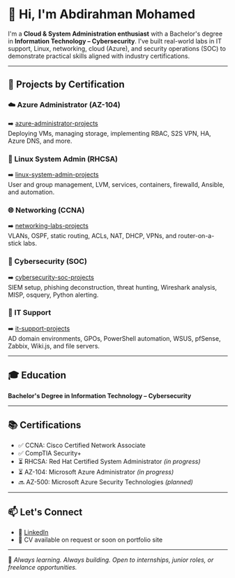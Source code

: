 # 👋 Hi, I'm Abdirahman Mohamed

I'm a **Cloud & System Administration enthusiast** with a Bachelor's degree in **Information Technology – Cybersecurity**. I’ve built real-world labs in IT support, Linux, networking, cloud (Azure), and security operations (SOC) to demonstrate practical skills aligned with industry certifications.

---

## 🔧 Projects by Certification

### ☁️ Azure Administrator (AZ-104)
➡️ [azure-administrator-projects](https://github.com/Abdirahman1197/azure-administrator-projects)  
Deploying VMs, managing storage, implementing RBAC, S2S VPN, HA, Azure DNS, and more.

### 🐧 Linux System Admin (RHCSA)
➡️ [linux-system-admin-projects](https://github.com/Abdirahman1197/linux-system-admin-projects)  
User and group management, LVM, services, containers, firewalld, Ansible, and automation.

### 🌐 Networking (CCNA)
➡️ [networking-labs-projects](https://github.com/Abdirahman1197/networking-labs-projects)  
VLANs, OSPF, static routing, ACLs, NAT, DHCP, VPNs, and router-on-a-stick labs.

### 🔐 Cybersecurity (SOC)
➡️ [cybersecurity-soc-projects](https://github.com/Abdirahman1197/cybersecurity-soc-projects)  
SIEM setup, phishing deconstruction, threat hunting, Wireshark analysis, MISP, osquery, Python alerting.

### 🧰 IT Support
➡️ [it-support-projects](https://github.com/Abdirahman1197/it-support-projects)  
AD domain environments, GPOs, PowerShell automation, WSUS, pfSense, Zabbix, Wiki.js, and file servers.

---

## 🎓 Education
**Bachelor's Degree in Information Technology – Cybersecurity**

---

## 📚 Certifications

- ✅ CCNA: Cisco Certified Network Associate  
- ✅ CompTIA Security+  
- ⏳ RHCSA: Red Hat Certified System Administrator *(in progress)*  
- ⏳ AZ-104: Microsoft Azure Administrator *(in progress)*  
- 🔜 AZ-500: Microsoft Azure Security Technologies *(planned)*

---

## 📫 Let's Connect

- 🔗 [LinkedIn](https://www.linkedin.com/in/abdirahman-a-mohamed-771532292/)
- 💼 CV available on request or soon on portfolio site

---

🚀 *Always learning. Always building. Open to internships, junior roles, or freelance opportunities.*
